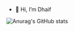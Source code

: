 - 👋 Hi, I’m Dhaif



![Anurag's GitHub stats](https://github-readme-stats.vercel.app/api?username=DevDhaif?count_private=true&show_icons=true&theme=react)
